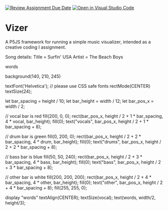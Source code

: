 [![Review Assignment Due Date](https://classroom.github.com/assets/deadline-readme-button-24ddc0f5d75046c5622901739e7c5dd533143b0c8e959d652212380cedb1ea36.svg)](https://classroom.github.com/a/g9svmU3i)
[![Open in Visual Studio Code](https://classroom.github.com/assets/open-in-vscode-718a45dd9cf7e7f842a935f5ebbe5719a5e09af4491e668f4dbf3b35d5cca122.svg)](https://classroom.github.com/online_ide?assignment_repo_id=12013285&assignment_repo_type=AssignmentRepo)
# Vizer

A P5JS framework for running a simple music visualizer, intended as a creative coding I assignment.

Song details: 
Title = Surfin' USA
Artist = The Beach Boys
 
 words


 

  background(140, 210, 245)
  
  textFont('Helvetica'); // please use CSS safe fonts
  rectMode(CENTER)
  textSize(24);

   let bar_spacing = height / 10;
   let bar_height = width / 12;
   let bar_pos_x = width / 2;
 

   // vocal bar is red
   fill(200, 0, 0);
   rect(bar_pos_x, height / 2 + 1 * bar_spacing, 4 * vocal, bar_height);
   fill(0);
   text("vocals", bar_pos_x, height / 2 + 1 * bar_spacing + 8);
 
   // drum bar is green
   fill(0, 200, 0);
   rect(bar_pos_x, height / 2 + 2 * bar_spacing, 4 * drum, bar_height);
   fill(0);
   text("drums", bar_pos_x, height / 2 + 2 * bar_spacing + 8);
 
   // bass bar is blue
   fill(50, 50, 240);
   rect(bar_pos_x, height / 2 + 3 * bar_spacing, 4 * bass, bar_height);
   fill(0);
   text("bass", bar_pos_x, height / 2 + 3 * bar_spacing + 8);
 
   // other bar is white
   fill(200, 200, 200);
   rect(bar_pos_x, height / 2 + 4 * bar_spacing, 4 * other, bar_height);
   fill(0);
   text("other", bar_pos_x, height / 2 + 4 * bar_spacing + 8);
   fill(255, 255, 0);
 
   display "words"
   textAlign(CENTER);
   textSize(vocal);
   text(words, width/2, height/3);